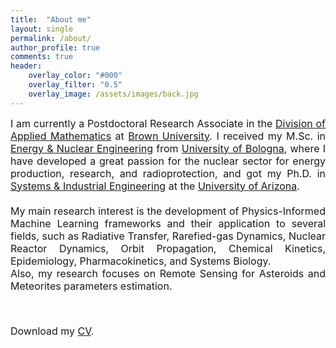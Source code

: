 ```yaml
---
title:  "About me"
layout: single
permalink: /about/
author_profile: true
comments: true
header:
    overlay_color: "#000"
    overlay_filter: "0.5"
    overlay_image: /assets/images/back.jpg
---
```


<font size="3">
<div style="text-align: justify;"> I am currently a Postdoctoral Research Associate in the <a href="https://appliedmath.brown.edu/">Division of Applied Mathematics</a> at <a href="https://www.brown.edu/">Brown University</a>. I received my M.Sc. in <a href="https://corsi.unibo.it/2cycle/EnergyEngineering">Energy &amp; Nuclear Engineering</a> from <a href="https://www.unibo.it/en/">University of Bologna</a>, where I have developed a great passion for the nuclear sector for energy production, research, and radioprotection, and got my Ph.D. in <a href="https://sie.engineering.arizona.edu/">Systems &amp; Industrial Engineering</a> at the <a href="https://www.arizona.edu/">University of Arizona</a>. <br><br>My main research interest is the development of Physics-Informed Machine Learning frameworks and their application to several fields, such as Radiative Transfer, Rarefied-gas Dynamics, Nuclear Reactor Dynamics, Orbit Propagation, Chemical Kinetics, Epidemiology, Pharmacokinetics, and Systems Biology.<br>Also, my research focuses on Remote Sensing for Asteroids and Meteorites parameters estimation.</div> <p><br></p> <i class="fas fa-download pr-1 fa-fw"></i> Download my <a href="https://github.com/mariodeflorio/mariodeflorio.github.io/raw/master/_files/CV_DeFlorio.pdf">CV</a>. </font>
